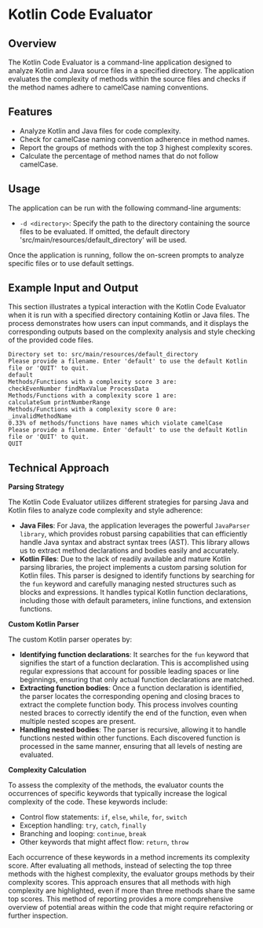 # Kotlin Code Evaluator

## Overview

The Kotlin Code Evaluator is a command-line application designed to analyze Kotlin and Java source files in a specified 
directory. The application evaluates the complexity of methods within the source files and checks if the method names 
adhere to camelCase naming conventions.

## Features 

- Analyze Kotlin and Java files for code complexity.
- Check for camelCase naming convention adherence in method names. 
- Report the groups of methods with the top 3 highest complexity scores. 
- Calculate the percentage of method names that do not follow camelCase.

## Usage 

The application can be run with the following command-line arguments:
- `-d <directory>`: Specify the path to the directory containing the source files to be evaluated. If omitted, the default directory 'src/main/resources/default_directory' will be used.

Once the application is running, follow the on-screen prompts to analyze specific files or to use default settings.

## Example Input and Output

This section illustrates a typical interaction with the Kotlin Code Evaluator when it is run with a specified directory containing Kotlin or Java files. The process demonstrates how users can input commands, and it displays the corresponding outputs based on the complexity analysis and style checking of the provided code files.

    Directory set to: src/main/resources/default_directory
    Please provide a filename. Enter 'default' to use the default Kotlin file or 'QUIT' to quit.
    default
    Methods/Functions with a complexity score 3 are:
    checkEvenNumber findMaxValue ProcessData
    Methods/Functions with a complexity score 1 are:
    calculateSum printNumberRange
    Methods/Functions with a complexity score 0 are:
    _invalidMethodName
    0.33% of methods/functions have names which violate camelCase
    Please provide a filename. Enter 'default' to use the default Kotlin file or 'QUIT' to quit.
    QUIT



## Technical Approach 

**Parsing Strategy**

The Kotlin Code Evaluator utilizes different strategies for parsing Java and Kotlin files to analyze code complexity and style adherence:

- **Java Files**: For Java, the application leverages the powerful `JavaParser library`, which provides robust parsing capabilities that can efficiently handle Java syntax and abstract syntax trees (AST). This library allows us to extract method declarations and bodies easily and accurately.
- **Kotlin Files**: Due to the lack of readily available and mature Kotlin parsing libraries, the project implements a custom parsing solution for Kotlin files. This parser is designed to identify functions by searching for the `fun` keyword and carefully managing nested structures such as blocks and expressions. It handles typical Kotlin function declarations, including those with default parameters, inline functions, and extension functions.

**Custom Kotlin Parser**

The custom Kotlin parser operates by:
- **Identifying function declarations**: It searches for the `fun` keyword that signifies the start of a function declaration. This is accomplished using regular expressions that account for possible leading spaces or line beginnings, ensuring that only actual function declarations are matched.
- **Extracting function bodies**: Once a function declaration is identified, the parser locates the corresponding opening and closing braces to extract the complete function body. This process involves counting nested braces to correctly identify the end of the function, even when multiple nested scopes are present.
- **Handling nested bodies**: The parser is recursive, allowing it to handle functions nested within other functions. Each discovered function is processed in the same manner, ensuring that all levels of nesting are evaluated.

**Complexity Calculation**

To assess the complexity of the methods, the evaluator counts the occurrences of specific keywords that typically increase the logical complexity of the code. These keywords include:

- Control flow statements: `if`, `else`, `while`, `for`, `switch`
- Exception handling: `try`, `catch`, `finally`
- Branching and looping: `continue`, `break`
- Other keywords that might affect flow: `return`, `throw`

Each occurrence of these keywords in a method increments its complexity score. After evaluating all methods, instead of selecting the top three methods with the highest complexity, the evaluator groups methods by their complexity scores. This approach ensures that all methods with high complexity are highlighted, even if more than three methods share the same top scores. This method of reporting provides a more comprehensive overview of potential areas within the code that might require refactoring or further inspection.


 